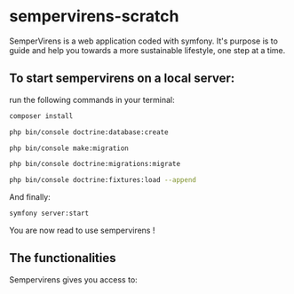 # sempervirens-scratch

SemperVirens is a web application coded with symfony. It's purpose is to guide and help you towards a more sustainable lifestyle, one step at a time.

## To start sempervirens on a local server:

run the following commands in your terminal: 

```bash
composer install
```
```bash
php bin/console doctrine:database:create
```
```bash
php bin/console make:migration
```
```bash
php bin/console doctrine:migrations:migrate
```
```bash
php bin/console doctrine:fixtures:load --append
```
And finally: 

```bash
symfony server:start
```
 You are now read to use sempervirens !
 
 ## The functionalities 
 
 Sempervirens gives you access to:
 
 
